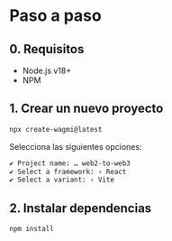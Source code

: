 # Paso a paso

## 0. Requisitos

- Node.js v18+
- NPM

## 1. Crear un nuevo proyecto

```bash
npx create-wagmi@latest
```
Selecciona las siguientes opciones:

```bash
✔ Project name: … web2-to-web3
✔ Select a framework: › React
✔ Select a variant: › Vite
```

## 2. Instalar dependencias

```bash
npm install
``` 
